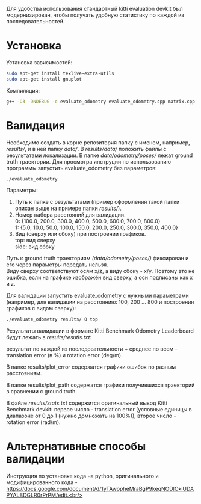 Для удобства использования стандартный kitti evaluation devkit был модернизирован, чтобы получать удобную статистику по каждой из последовательностей.

Установка
==========

Установка зависимостей:
```sh
sudo apt-get install texlive-extra-utils
sudo apt-get install gnuplot
```
Компиляция:
```sh
g++ -O3 -DNDEBUG -o evaluate_odometry evaluate_odometry.cpp matrix.cpp
```

Валидация
=========
Необходимо создать в корне репозитория папку с именем, например, *results/*, и в ней папку *data/*. В *results/data/* положить файлы с результатами локализации. В папке *data/odometry/poses/* лежат ground truth траектории. Для просмотра инструции по использованию программы запустить evaluate_odometry без параметров:
```sh
./evaluate_odometry
```
Параметры:  
1. Путь к папке с результатами (пример оформления такой папки описан выше на примере папки *results/*).  
2. Номер набора расстояний для валидации.  
    0: {100.0, 200.0, 300.0, 400.0, 500.0, 600.0, 700.0, 800.0}  
    1: {5.0, 10.0, 50.0, 100.0, 150.0, 200.0, 250.0, 300.0, 350.0, 400.0}  
3. Вид (сверху или сбоку) при построении графиков.  
    top: вид сверху  
    side: вид сбоку

Путь к ground truth траекториям *(data/odometry/poses/)* фиксирован и его через параметры передать нельзя.  
Виду сверху соответствуют осям x/z, а виду сбоку - x/y. Поэтому это не ошибка, если на графике изображён вид сверху, а оси подписаны как x и z.

Для валидации запустить evaluate_odometry с нужными параметрами (например, для валидации на расстояниях 100, 200 ... 800 и построения графиков с видом сверху):
```sh
./evaluate_odometry results/ 0 top
```

Результаты валидации в формате Kitti Benchmark Odometry Leaderboard будут лежать в *results/resutls.txt*:

результат по каждой из последовательности + среднее по всем  - translation error (в %) и rotation error (deg/m).

В папке results/plot_error содержатся графики ошибок по разным расстояниям.

В папке results/plot_path содержатся графики получившихся траекторий в сравнении с ground truth.

В файле *results/stats.txt* содержится оригинальный вывод Kitti Benchmark devkit: первое число - translation error (условные единицы в диапазоне от 0 до 1 (нужно домножать на 100%)), второе число - rotation error (rad/m).

Альтернативные способы валидации
=========

Инструкция по установке кода на python, оригинального и модифицированного кода - https://docs.google.com/document/d/1yTAwopheMraBgP9keqNODIOkiUDAPYALBDGLR0rPrPM/edit.<br/>
